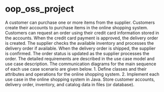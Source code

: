 # oop_oss_project
A customer can purchase one or more items from the supplier. Customers create their accounts to purchase items in the online shopping system. Customers can request an order using their credit card information stored in the accounts. When the credit card payment is approved, the delivery order is created. The supplier checks the available inventory and processes the delivery order if available. When the delivery order is shipped, the supplier is confirmed. The order status is updated as the supplier processes the order. The detailed requirements are described in the use case model and use case description. The communication diagrams for the main sequence of each use case scenario are given below. 1. Define classes and their attributes and operations for the online shopping system. 2. Implement each use case in the online shopping system in Java. Store customer accounts, delivery order, inventory, and catalog data in files (or database).
